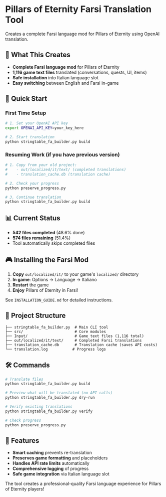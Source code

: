 # Pillars of Eternity Farsi Translation Tool

Creates a complete Farsi language mod for Pillars of Eternity using OpenAI translation.

## 🎯 What This Creates
- **Complete Farsi language mod** for Pillars of Eternity
- **1,116 game text files** translated (conversations, quests, UI, items)
- **Safe installation** into Italian language slot
- **Easy switching** between English and Farsi in-game

## 🚀 Quick Start

### First Time Setup
```bash
# 1. Set your OpenAI API key
export OPENAI_API_KEY=your_key_here

# 2. Start translation
python stringtable_fa_builder.py build
```

### Resuming Work (if you have previous version)
```bash
# 1. Copy from your old project:
#    - out/localized/it/text/ (completed translations)
#    - translation_cache.db (translation cache)

# 2. Check your progress
python preserve_progress.py

# 3. Continue translation
python stringtable_fa_builder.py build
```

## 📊 Current Status
- **542 files completed** (48.6% done)
- **574 files remaining** (51.4%)
- Tool automatically skips completed files

## 🎮 Installing the Farsi Mod

1. **Copy** `out/localized/it/` to your game's `localized/` directory
2. **In game**: Options → Language → Italiano
3. **Restart** the game
4. **Enjoy** Pillars of Eternity in Farsi!

See `INSTALLATION_GUIDE.md` for detailed instructions.

## 📁 Project Structure
```
├── stringtable_fa_builder.py  # Main CLI tool
├── src/                       # Core modules
├── Input/                     # Game text files (1,116 total)
├── out/localized/it/text/     # Completed Farsi translations
├── translation_cache.db       # Translation cache (saves API costs)
└── translation.log           # Progress logs
```

## 🛠️ Commands
```bash
# Translate files
python stringtable_fa_builder.py build

# Preview what will be translated (no API calls)
python stringtable_fa_builder.py dry-run

# Verify existing translations
python stringtable_fa_builder.py verify

# Check progress
python preserve_progress.py
```

## 🔧 Features
- **Smart caching** prevents re-translation
- **Preserves game formatting** and placeholders
- **Handles API rate limits** automatically
- **Comprehensive logging** of progress
- **Safe game integration** via Italian language slot

The tool creates a professional-quality Farsi language experience for Pillars of Eternity players!